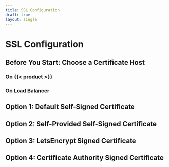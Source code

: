 ```yaml
---
title: SSL Configuration
draft: true
layout: single
---
```


# SSL Configuration

## Before You Start: Choose a Certificate Host

### On {{< product >}}

### On Load Balancer

## Option 1: Default Self-Signed Certificate

## Option 2: Self-Provided Self-Signed Certificate

## Option 3: LetsEncrypt Signed Certificate

## Option 4: Certificate Authority Signed Certificate
